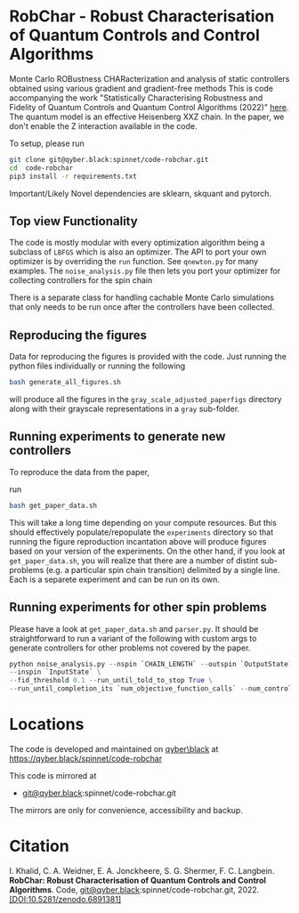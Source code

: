 # RobChar - Robust Characterisation of Quantum Controls and Control Algorithms

Monte Carlo ROBustness CHARacterization and analysis of static controllers obtained using various gradient and gradient-free methods 
This is code accompanying the work "Statistically Characterising Robustness and Fidelity of Quantum Controls and
Quantum Control Algorithms (2022)" [here](https://arxiv.org/abs/2207.07801). The quantum model is an effective Heisenberg XXZ chain. 
In the paper, we don't enable the Z interaction available in the code. 

To setup, please run 

```bash
git clone git@qyber.black:spinnet/code-robchar.git
cd  code-robchar
pip3 install -r requirements.txt
```

Important/Likely Novel dependencies are sklearn, skquant and pytorch.

## Top view Functionality 

The code is mostly modular with every optimization algorithm being a subclass of `LBFGS` which is also an optimizer. The API to port your own optimizer is by overriding the `run` function. See `qnewton.py` for many examples. The `noise_analysis.py` file then lets you port your optimizer for collecting controllers for the spin chain  

There is a separate class for handling cachable Monte Carlo simulations that only needs to be run once after the controllers have been collected. 

## Reproducing the figures

Data for reproducing the figures is provided with the code. Just running the python files individually or running the following

```bash
bash generate_all_figures.sh
```
will produce all the figures in the `gray_scale_adjusted_paperfigs` directory along with their grayscale representations in a `gray` sub-folder.

## Running experiments to generate new controllers

To reproduce the data from the paper,

run
```bash
bash get_paper_data.sh
```
This will take a long time depending on your compute resources. But this should effectively populate/repopulate the `experiments` directory so that running the figure reproduction incantation above will produce figures based on your version of the experiments. On the other hand, if you look at `get_paper_data.sh`, you will realize that there are a number of distint sub-problems (e.g. a particular spin chain transition) 
delimited by a single line. Each is a separete experiment and can be run on its own.

## Running experiments for other spin problems

Please have a look at `get_paper_data.sh` and `parser.py`. It should be straightforward to run a variant of the following with custom args to generate controllers for other problems not covered by the paper.

```python
python noise_analysis.py --nspin `CHAIN_LENGTH` --outspin `OutputState` \
--inspin `InputState` \
--fid_threshold 0.1 --run_until_told_to_stop True \
--run_until_completion_its `num_objective_function_calls` --num_controllers 100
```

# Locations

The code is developed and maintained on [qyber\black](https://qyber.black)
at https://qyber.black/spinnet/code-robchar

This code is mirrored at
* git@qyber.black:spinnet/code-robchar.git

The mirrors are only for convenience, accessibility and backup.

# Citation

I. Khalid, C. A. Weidner, E. A. Jonckheere, S. G. Shermer, F. C. Langbein. **RobChar: Robust Characterisation of Quantum Controls and Control Algorithms**. Code, git@qyber.black:spinnet/code-robchar.git, 2022.
[[DOI:10.5281/zenodo.6891381]](https://doi.org/10.5281/zenodo.6891152)
